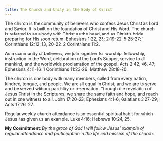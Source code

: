 ```yaml
---
title: The Church and Unity in the Body of Christ
---
```


The church is the community of believers who confess Jesus Christ as Lord and Savior. It is built on the foundation of Christ and His Word. The church is referred to as a body with Christ as the head, and as Christ’s bride preparing for His soon return. Ephesians 1:22, 23; 2:19-22; 5:25-27; 1 Corinthians 12:12, 13, 20-22; 2 Corinthians 11:2.

As a community of believers, we join together for worship, fellowship, instruction in the Word, celebration of the Lord’s Supper, service to all mankind, and the worldwide proclamation of the gospel. Acts 2:42, 46, 47; Ephesians 4:11-16; 1 Corinthians 11:23-26; Matthew 28:18-20.

The church is one body with many members, called from every nation, kindred, tongue, and people. We are all equal in Christ, and we are to serve and be served without partiality or reservation. Through the revelation of Jesus Christ in the Scriptures, we share the same faith and hope, and reach out in one witness to all. John 17:20-23; Ephesians 4:1-6; Galatians 3:27-29; Acts 17:26, 27.

Regular weekly church attendance is an essential spiritual habit for which Jesus has given us an example. Luke 4:16; Hebrews 10:24, 25.

**My Commitment**: _By the grace of God I will follow Jesus’ example of regular attendance and participation in the life and mission of the church._